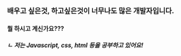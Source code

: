 ### 배우고 싶은것, 하고싶은것이 너무나도 많은 개발자입니다.

#### 뭘 하시고 계신가요???
##### ㄴ 저는 Javascript, css, html 등을 공부하고 있어요!
